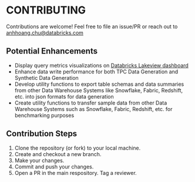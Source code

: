 # CONTRIBUTING

Contributions are welcome! Feel free to file an issue/PR or reach out to anhhoang.chu@databricks.com

## Potential Enhancements
- Display query metrics visualizations on [Databricks Lakeview dashboard](https://docs.databricks.com/en/dashboards/lakeview.html)
- Enhance data write performance for both TPC Data Generation and Synthetic Data Generation
- Develop utility functions to export table schemas and data summaries from other Data Warehouse Systems like Snowflake, Fabric, Redshift, etc. into json formats for data generation
- Create utility functions to transfer sample data from other Data Warehouse Systems such as Snowflake, Fabric, Redshift, etc. for benchmarking purposes

## Contribution Steps
1. Clone the repository (or fork) to your local machine.
2. Create and checkout a new branch.
3. Make your changes.
4. Commit and push your changes.
5. Open a PR in the main respository. Tag a reviewer.